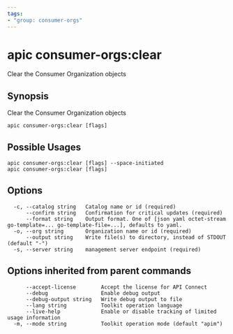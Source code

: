 ```yaml
---
tags:
- "group: consumer-orgs"
---
```

# apic consumer-orgs:clear

Clear the Consumer Organization objects

## Synopsis

Clear the Consumer Organization objects

```
apic consumer-orgs:clear [flags]
```

## Possible Usages

```
apic consumer-orgs:clear [flags] --space-initiated
apic consumer-orgs:clear [flags]
```

## Options

```
  -c, --catalog string   Catalog name or id (required)
      --confirm string   Confirmation for critical updates (required)
      --format string    Output format. One of [json yaml octet-stream go-template=... go-template-file=...], defaults to yaml.
  -o, --org string       Organization name or id (required)
      --output string    Write file(s) to directory, instead of STDOUT (default "-")
  -s, --server string    management server endpoint (required)
```

## Options inherited from parent commands

```
      --accept-license        Accept the license for API Connect
      --debug                 Enable debug output
      --debug-output string   Write debug output to file
      --lang string           Toolkit operation language
      --live-help             Enable or disable tracking of limited usage information
  -m, --mode string           Toolkit operation mode (default "apim")
```
